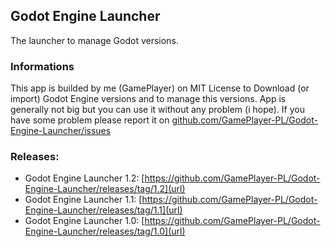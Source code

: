 ## Godot Engine Launcher

The launcher to manage Godot versions.

### Informations

This app is builded by me (GamePlayer) on MIT License to Download (or import) Godot Engine versions and to manage this versions. App is generally not big but you can use it without any problem (i hope). If you have some problem please report it on [github.com/GamePlayer-PL/Godot-Engine-Launcher/issues](url)

### Releases:
 - Godot Engine Launcher 1.2: [https://github.com/GamePlayer-PL/Godot-Engine-Launcher/releases/tag/1.2](url)
 - Godot Engine Launcher 1.1: [https://github.com/GamePlayer-PL/Godot-Engine-Launcher/releases/tag/1.1](url)
 - Godot Engine Launcher 1.0: [https://github.com/GamePlayer-PL/Godot-Engine-Launcher/releases/tag/1.0](url)
